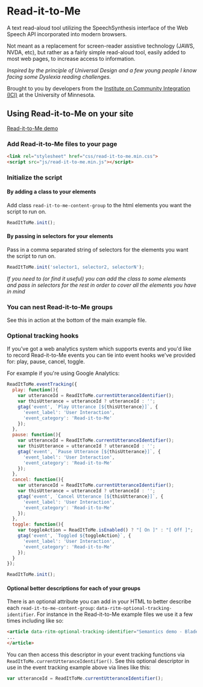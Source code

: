 # Read-it-to-Me
A text read-aloud tool utilizing the SpeechSynthesis interface of the Web Speech API incorporated into modern browsers.

Not meant as a replacement for screen-reader assistive technology (JAWS, NVDA, etc), but rather as a fairly simple read-aloud tool, easily added to most web pages, to increase access to information.

*Inspired by the principle of Universal Design and a few young people I know facing some Dyslexia reading challenges.*

Brought to you by developers from the [Institute on Community Integration (ICI)](https://ici.umn.edu/) at the University of Minnesota.

## Using Read-it-to-Me on your site
[Read-it-to-Me demo](https://umn-ici.github.io/read-it-to-me/dist/example/)

### Add Read-it-to-Me files to your page

```html
<link rel="stylesheet" href="css/read-it-to-me.min.css">
<script src="js/read-it-to-me.min.js"></script>
```

### Initialize the script

#### By adding a class to your elements
Add class `read-it-to-me-content-group` to the html elements you want the script to run on.
```javascript
ReadItToMe.init();
```

#### By passing in selectors for your elements
Pass in a comma separated string of selectors for the elements you want the script to run on.
```javascript
ReadItToMe.init('selector1, selector2, selectorN');
```

*If you need to (or find it useful) you can add the class to some elements and pass in selectors for the rest in order to cover all the elements you have in mind*

### You can nest Read-it-to-Me groups
See this in action at the bottom of the main example file.

### Optional tracking hooks
If you've got a web analytics system which supports events and you'd like to record Read-it-to-Me events you can tie into event hooks we've provided for: play, pause, cancel, toggle.

For example if you're using Google Analytics:

```javascript
ReadItToMe.eventTracking({
  play: function(){
    var utteranceId = ReadItToMe.currentUtteranceIdentifier();
    var thisUtterance = utteranceId ? utteranceId : '';
    gtag('event', `Play Utterance [${thisUtterance}]`, {
      'event_label': 'User Interaction',
      'event_category': 'Read-it-to-Me'
    });
  },
  pause: function(){
    var utteranceId = ReadItToMe.currentUtteranceIdentifier();
    var thisUtterance = utteranceId ? utteranceId : '';
    gtag('event', `Pause Utterance [${thisUtterance}]`, {
      'event_label': 'User Interaction',
      'event_category': 'Read-it-to-Me'
    });
  },
  cancel: function(){
    var utteranceId = ReadItToMe.currentUtteranceIdentifier();
    var thisUtterance = utteranceId ? utteranceId : '';
    gtag('event', `Cancel Utterance [${thisUtterance}]`, {
      'event_label': 'User Interaction',
      'event_category': 'Read-it-to-Me'
    });
  },
  toggle: function(){
    var toggleAction = ReadItToMe.isEnabled() ? "[ On ]" : "[ Off ]";
    gtag('event', `Toggled ${toggleAction}`, {
      'event_label': 'User Interaction',
      'event_category': 'Read-it-to-Me'
    });
  }
});

ReadItToMe.init();
```

#### Optional better descriptions for each of your groups
There is an optional attribute you can add in your HTML to better describe each `read-it-to-me-content-group`: `data-ritm-optional-tracking-identifier`.  For instance in the Read-it-to-Me example files we use it a few times including like so:

```html
<article data-ritm-optional-tracking-identifier="Semantics demo - Blade Runner Tears in Rain.">
...
</article>
```

You can then access this descriptor in your event tracking functions via `ReadItToMe.currentUtteranceIdentifier()`. See this optional descriptor in use in the event tracking example above via lines like this:

```javascript
var utteranceId = ReadItToMe.currentUtteranceIdentifier();
```
